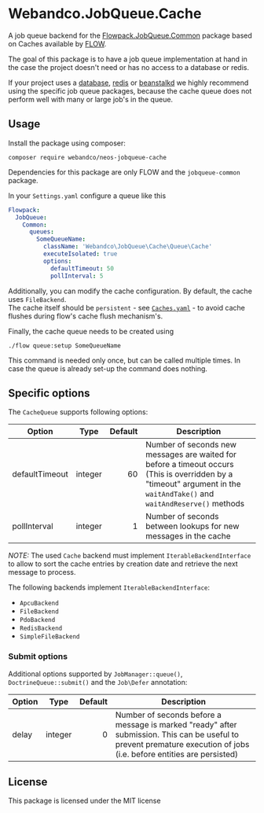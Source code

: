 # Webandco.JobQueue.Cache

A job queue backend for the [Flowpack.JobQueue.Common](https://github.com/Flowpack/jobqueue-common)
package based on Caches available by [FLOW](https://flowframework.readthedocs.io/en/stable/TheDefinitiveGuide/PartIII/Caching.html).

The goal of this package is to have a job queue implementation at hand
in the case the project doesn't need or has no access to a database or redis.

If your project uses a [database](https://github.com/Flowpack/jobqueue-doctrine),
[redis](https://github.com/Flowpack/jobqueue-redis) or [beanstalkd](https://github.com/Flowpack/jobqueue-beanstalkd)
we highly recommend using the specific job queue packages, because the cache queue does not perform well with many or large
job's in the queue.

## Usage

Install the package using composer:

```
composer require webandco/neos-jobqueue-cache
```

Dependencies for this package are only FLOW and the `jobqueue-common` package.

In your `Settings.yaml` configure a queue like this
```yaml
Flowpack:
  JobQueue:
    Common:
      queues:
        SomeQueueName:
          className: 'Webandco\JobQueue\Cache\Queue\Cache'
          executeIsolated: true
          options:
            defaultTimeout: 50
            pollInterval: 5
```

Additionally, you can modify the cache configuration. By default, the cache uses `FileBackend`.  
The cache itself should be `persistent` - see [`Caches.yaml`](Configuration/Caches.yaml) - to avoid cache flushes during
flow's cache flush mechanism's.

Finally, the cache queue needs to be created using

```
./flow queue:setup SomeQueueName
```

This command is needed only once, but can be called multiple times. In case the queue is already set-up the command does nothing.

## Specific options

The `CacheQueue` supports following options:

| Option                  | Type    | Default                                 | Description                              |
| ----------------------- |---------| ---------------------------------------:| ---------------------------------------- |
| defaultTimeout          | integer | 60                                      | Number of seconds new messages are waited for before a timeout occurs (This is overridden by a "timeout" argument in the `waitAndTake()` and `waitAndReserve()` methods |
| pollInterval            | integer | 1                                       | Number of seconds between lookups for new messages in the cache |

*NOTE:* The used `Cache` backend must implement `IterableBackendInterface` to allow to sort
the cache entries by creation date and retrieve the next message to process.

The following backends implement `IterableBackendInterface`:
* `ApcuBackend`
* `FileBackend`
* `PdoBackend`
* `RedisBackend`
* `SimpleFileBackend`

### Submit options

Additional options supported by `JobManager::queue()`, `DoctrineQueue::submit()` and the `Job\Defer` annotation:

| Option                  | Type    | Default          | Description                              |
| ----------------------- |---------| ----------------:| ---------------------------------------- |
| delay                   | integer | 0                | Number of seconds before a message is marked "ready" after submission. This can be useful to prevent premature execution of jobs (i.e. before entities are persisted) |

## License

This package is licensed under the MIT license
